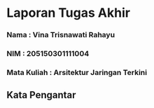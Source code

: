 # Laporan Tugas Akhir
### Nama        : Vina Trisnawati Rahayu
### NIM         : 205150301111004
### Mata Kuliah : Arsitektur Jaringan Terkini
##

## Kata Pengantar
######

